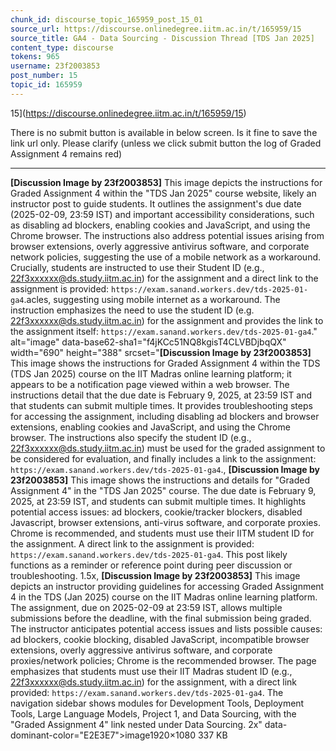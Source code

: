 ```yaml
---
chunk_id: discourse_topic_165959_post_15_01
source_url: https://discourse.onlinedegree.iitm.ac.in/t/165959/15
source_title: GA4 - Data Sourcing - Discussion Thread [TDS Jan 2025]
content_type: discourse
tokens: 965
username: 23f2003853
post_number: 15
topic_id: 165959
---
```


15](https://discourse.onlinedegree.iitm.ac.in/t/165959/15)

There is no submit button is available in below screen. Is it fine to save the link url only. Please clarify (unless we click submit button the log of Graded Assignment 4 remains red)

---

**[Discussion Image by 23f2003853]** This image depicts the instructions for Graded Assignment 4 within the "TDS Jan 2025" course website, likely an instructor post to guide students. It outlines the assignment's due date (2025-02-09, 23:59 IST) and important accessibility considerations, such as disabling ad blockers, enabling cookies and JavaScript, and using the Chrome browser. The instructions also address potential issues arising from browser extensions, overly aggressive antivirus software, and corporate network policies, suggesting the use of a mobile network as a workaround. Crucially, students are instructed to use their Student ID (e.g., 22f3xxxxxx@ds.study.iitm.ac.in) for the assignment and a direct link to the assignment is provided: `https://exam.sanand.workers.dev/tds-2025-01-ga4`.acles, suggesting using mobile internet as a workaround. The instruction emphasizes the need to use the student ID (e.g. 22f3xxxxxx@ds.study.iitm.ac.in) for the assignment and provides the link to the assignment itself: `https://exam.sanand.workers.dev/tds-2025-01-ga4`." alt="image" data-base62-sha1="f4jKCc51NQ8kgisT4CLVBDjbqQX" width="690" height="388" srcset="**[Discussion Image by 23f2003853]** This image shows the instructions for Graded Assignment 4 within the TDS (TDS Jan 2025) course on the IIT Madras online learning platform; it appears to be a notification page viewed within a web browser. The instructions detail that the due date is February 9, 2025, at 23:59 IST and that students can submit multiple times. It provides troubleshooting steps for accessing the assignment, including disabling ad blockers and browser extensions, enabling cookies and JavaScript, and using the Chrome browser. The instructions also specify the student ID (e.g., 22f3xxxxxx@ds.study.iitm.ac.in) must be used for the graded assignment to be considered for evaluation, and finally includes a link to the assignment: `https://exam.sanand.workers.dev/tds-2025-01-ga4`., **[Discussion Image by 23f2003853]** This image shows the instructions and details for "Graded Assignment 4" in the "TDS Jan 2025" course. The due date is February 9, 2025, at 23:59 IST, and students can submit multiple times. It highlights potential access issues: ad blockers, cookie/tracker blockers, disabled Javascript, browser extensions, anti-virus software, and corporate proxies. Chrome is recommended, and students must use their IITM student ID for the assignment. A direct link to the assignment is provided: `https://exam.sanand.workers.dev/tds-2025-01-ga4`. This post likely functions as a reminder or reference point during peer discussion or troubleshooting. 1.5x, **[Discussion Image by 23f2003853]** This image depicts an instructor providing guidelines for accessing Graded Assignment 4 in the TDS (Jan 2025) course on the IIT Madras online learning platform. The assignment, due on 2025-02-09 at 23:59 IST, allows multiple submissions before the deadline, with the final submission being graded. The instructor anticipates potential access issues and lists possible causes: ad blockers, cookie blocking, disabled JavaScript, incompatible browser extensions, overly aggressive antivirus software, and corporate proxies/network policies; Chrome is the recommended browser. The page emphasizes that students must use their IIT Madras student ID (e.g., 22f3xxxxxx@ds.study.iitm.ac.in) for the assignment, with a direct link provided: `https://exam.sanand.workers.dev/tds-2025-01-ga4`. The navigation sidebar shows modules for Development Tools, Deployment Tools, Large Language Models, Project 1, and Data Sourcing, with the "Graded Assignment 4" link nested under Data Sourcing. 2x" data-dominant-color="E2E3E7">image1920×1080 337 KB
